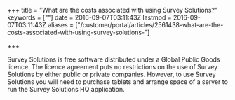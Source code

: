 +++
title = "What are the costs associated with using Survey Solutions?"
keywords = [""]
date = 2016-09-07T03:11:43Z
lastmod = 2016-09-07T03:11:43Z
aliases = ["/customer/portal/articles/2561438-what-are-the-costs-associated-with-using-survey-solutions-"]

+++

Survey Solutions is free software distributed under a Global Public
Goods licence. The licence agreement puts no restrictions on the use of
Survey Solutions by either public or private companies. However, to use
Survey Solutions you will need to purchase tablets and arrange space of
a server to run the Survey Solutions HQ application.
